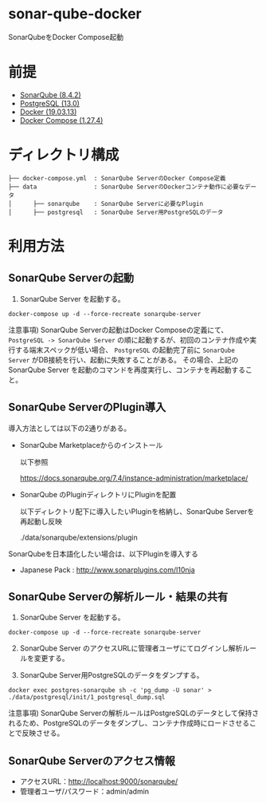 # sonar-qube-docker
SonarQubeをDocker Compose起動


# 前提
- [SonarQube (8.4.2)](https://www.sonarqube.org/)
- [PostgreSQL (13.0)](https://www.postgresql.org/)
- [Docker (19.03.13)](https://www.docker.com/)
- [Docker Compose (1.27.4)](https://docs.docker.com/compose/)


# ディレクトリ構成
```
├── docker-compose.yml  : SonarQube ServerのDocker Compose定義
├── data                : SonarQube ServerのDockerコンテナ動作に必要なデータ
│      ├── sonarqube    : SonarQube Serverに必要なPlugin
│      ├── postgresql   : SonarQube Server用PostgreSQLのデータ
```

# 利用方法

## SonarQube Serverの起動

1. SonarQube Server を起動する。

  ```shell
  docker-compose up -d --force-recreate sonarqube-server
  ```

  注意事項) SonarQube Serverの起動はDocker Composeの定義にて、 `PostgreSQL -> SonarQube Server` の順に起動するが、初回のコンテナ作成や実行する端末スペックが低い場合、 `PostgreSQL` の起動完了前に `SonarQube Server` がDB接続を行い、起動に失敗することがある。 その場合、上記のSonarQube Server を起動のコマンドを再度実行し、コンテナを再起動すること。


## SonarQube ServerのPlugin導入

導入方法としては以下の2通りがある。
- SonarQube Marketplaceからのインストール 

  以下参照
  
  https://docs.sonarqube.org/7.4/instance-administration/marketplace/ 

- SonarQube のPluginディレクトリにPluginを配置

  以下ディレクトリ配下に導入したいPluginを格納し、SonarQube Serverを再起動し反映
  
  ./data/sonarqube/extensions/plugin

SonarQubeを日本語化したい場合は、以下Pluginを導入する
- Japanese Pack : http://www.sonarplugins.com/l10nja


## SonarQube Serverの解析ルール・結果の共有

1. SonarQube Server を起動する。

  ```shell
  docker-compose up -d --force-recreate sonarqube-server
  ```

2. SonarQube Server のアクセスURLに管理者ユーザにてログインし解析ルールを変更する。

3. SonarQube Server用PostgreSQLのデータをダンプする。

  ```shell
  docker exec postgres-sonarqube sh -c 'pg_dump -U sonar' > ./data/postgresql/init/1_postgresql_dump.sql
  ```

  注意事項) SonarQube Serverの解析ルールはPostgreSQLのデータとして保持されるため、PostgreSQLのデータをダンプし、コンテナ作成時にロードさせることで反映させる。


## SonarQube Serverのアクセス情報

- アクセスURL：<http://localhost:9000/sonarqube/>
- 管理者ユーザ/パスワード：admin/admin
